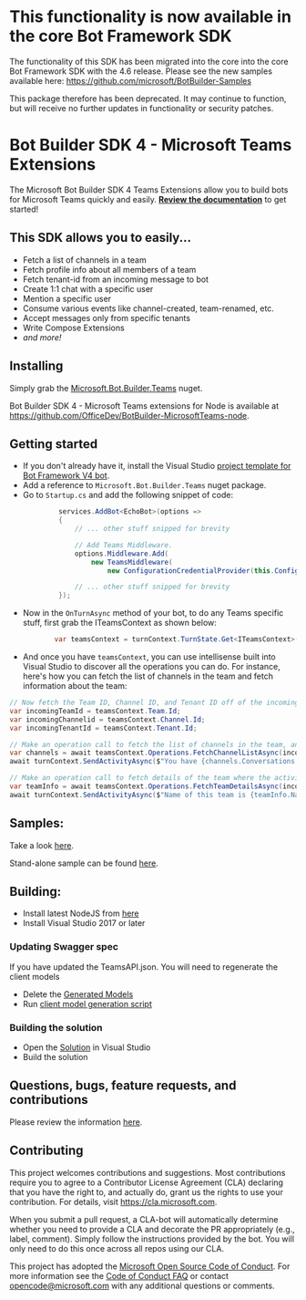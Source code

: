 
# This functionality is now available in the core Bot Framework SDK

The functionality of this SDK has been migrated into the core into the core Bot Framework SDK with the 4.6 release. Please see the new samples available here: https://github.com/microsoft/BotBuilder-Samples

This package therefore has been deprecated. It may continue to function, but will receive no further updates in functionality or security patches.

# Bot Builder SDK 4 - Microsoft Teams Extensions

The Microsoft Bot Builder SDK 4 Teams Extensions allow you to build bots for Microsoft Teams quickly and easily. **[Review the documentation](https://msdn.microsoft.com/en-us/microsoft-teams/bots)** to get started!

## This SDK allows you to easily...

* Fetch a list of channels in a team
* Fetch profile info about all members of a team
* Fetch tenant-id from an incoming message to bot
* Create 1:1 chat with a specific user
* Mention a specific user
* Consume various events like channel-created, team-renamed, etc.
* Accept messages only from specific tenants
* Write Compose Extensions
* _and more!_

## Installing

Simply grab the [Microsoft.Bot.Builder.Teams](https://www.nuget.org/packages/Microsoft.Bot.Builder.Teams) nuget.

Bot Builder SDK 4 - Microsoft Teams extensions for Node is available at https://github.com/OfficeDev/BotBuilder-MicrosoftTeams-node.

## Getting started

* If you don't already have it, install the Visual Studio [project template for Bot Framework V4 bot](https://marketplace.visualstudio.com/items?itemName=BotBuilder.botbuilderv4).
* Add a reference to `Microsoft.Bot.Builder.Teams` nuget package.
* Go to `Startup.cs` and add the following snippet of code:
```csharp
            services.AddBot<EchoBot>(options =>
            {
                // ... other stuff snipped for brevity

                // Add Teams Middleware.
                options.Middleware.Add(
                    new TeamsMiddleware(
                        new ConfigurationCredentialProvider(this.Configuration)));

                // ... other stuff snipped for brevity
            });
```
* Now in the `OnTurnAsync` method of your bot, to do any Teams specific stuff, first grab the ITeamsContext as shown below:
```csharp
           var teamsContext = turnContext.TurnState.Get<ITeamsContext>();
```
* And once you have `teamsContext`, you can use intellisense built into Visual Studio to discover all the operations you can do. For instance, here's how you can fetch the list of channels in the team and fetch information about the team:
```csharp
// Now fetch the Team ID, Channel ID, and Tenant ID off of the incoming activity
var incomingTeamId = teamsContext.Team.Id;
var incomingChannelid = teamsContext.Channel.Id;
var incomingTenantId = teamsContext.Tenant.Id;

// Make an operation call to fetch the list of channels in the team, and print count of channels.
var channels = await teamsContext.Operations.FetchChannelListAsync(incomingTeamId);
await turnContext.SendActivityAsync($"You have {channels.Conversations.Count} channels in this team");

// Make an operation call to fetch details of the team where the activity was posted, and print it.
var teamInfo = await teamsContext.Operations.FetchTeamDetailsAsync(incomingTeamId);
await turnContext.SendActivityAsync($"Name of this team is {teamInfo.Name} and group-id is {teamInfo.AadGroupId}");
```

## Samples:
Take a look [here](CSharp/Samples).

Stand-alone sample can be found [here](https://github.com/OfficeDev/msteams-samples-dotnet-echobot-bf4).

## Building:
-  Install latest NodeJS from [here](https://nodejs.org/en/download/)
-  Install Visual Studio 2017 or later

### Updating Swagger spec
If you have updated the TeamsAPI.json. You will need to regenerate the client models
- Delete the [Generated Models](CSharp/Microsoft.Bot.Schema.Teams/Generated)
- Run [client model generation script](Swagger/generateclient.cmd)

### Building the solution
- Open the [Solution](CSharp/Microsoft.Bot.Builder.Teams.sln) in Visual Studio
- Build the solution

## Questions, bugs, feature requests, and contributions
Please review the information [here](https://msdn.microsoft.com/en-us/microsoft-teams/feedback).

## Contributing

This project welcomes contributions and suggestions.  Most contributions require you to agree to a
Contributor License Agreement (CLA) declaring that you have the right to, and actually do, grant us
the rights to use your contribution. For details, visit https://cla.microsoft.com.

When you submit a pull request, a CLA-bot will automatically determine whether you need to provide
a CLA and decorate the PR appropriately (e.g., label, comment). Simply follow the instructions
provided by the bot. You will only need to do this once across all repos using our CLA.

This project has adopted the [Microsoft Open Source Code of Conduct](https://opensource.microsoft.com/codeofconduct/).
For more information see the [Code of Conduct FAQ](https://opensource.microsoft.com/codeofconduct/faq/) or
contact [opencode@microsoft.com](mailto:opencode@microsoft.com) with any additional questions or comments.
